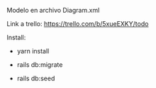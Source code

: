 Modelo en archivo Diagram.xml

Link a trello: https://trello.com/b/5xueEXKY/todo

Install:

* yarn install

* rails db:migrate

* rails db:seed